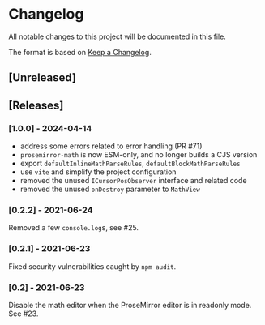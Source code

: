 # Changelog
All notable changes to this project will be documented in this file.

The format is based on [Keep a Changelog](https://keepachangelog.com/en/1.0.0/).

## [Unreleased]


## [Releases]

### [1.0.0] - 2024-04-14

* address some errors related to error handling (PR #71)
* `prosemirror-math` is now ESM-only, and no longer builds a CJS version
* export `defaultInlineMathParseRules`, `defaultBlockMathParseRules`
* use `vite` and simplify the project configuration
* removed the unused `ICursorPosObserver` interface and related code
* removed the unused `onDestroy` parameter to `MathView`

### [0.2.2] - 2021-06-24

Removed a few `console.log`s, see #25.

### [0.2.1] - 2021-06-23

Fixed security vulnerabilities caught by `npm audit`.

### [0.2] - 2021-06-23

Disable the math editor when the ProseMirror editor is in readonly mode.  See #23.
